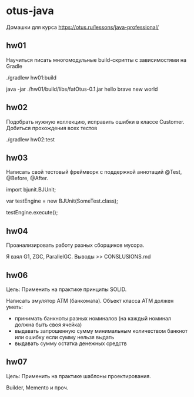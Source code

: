 # otus-java

Домашки для курса https://otus.ru/lessons/java-professional/


## hw01
Научиться писать многомодульные build-скрипты с зависимостями на Gradle

./gradlew hw01:build

java -jar ./hw01/build/libs/fatOtus-0.1.jar hello brave new world

## hw02

Подобрать нужную коллекцию, исправить ошибки в классе Customer. Добиться прохождения всех тестов

./gradlew hw02:test

## hw03

Написать свой тестовый фреймворк с поддержкой аннотаций @Test, @Before, @After.

import bjunit.BJUnit;

var testEngine = new BJUnit(SomeTest.class);

testEngine.execute();

## hw04

Проанализировать работу разных сборщиков мусора.

Я взял G1, ZGC, ParallelGC. Выводы >> CONSLUSIONS.md

## hw06

Цель: Применить на практике принципы SOLID.

Написать эмулятор АТМ (банкомата). Объект класса АТМ должен уметь:
- принимать банкноты разных номиналов (на каждый номинал должна быть своя ячейка)
- выдавать запрошенную сумму минимальным количеством банкнот или ошибку если сумму нельзя выдать
- выдавать сумму остатка денежных средств

## hw07

Цель: Применить на практике шаблоны проектирования.

Builder, Memento и проч.
